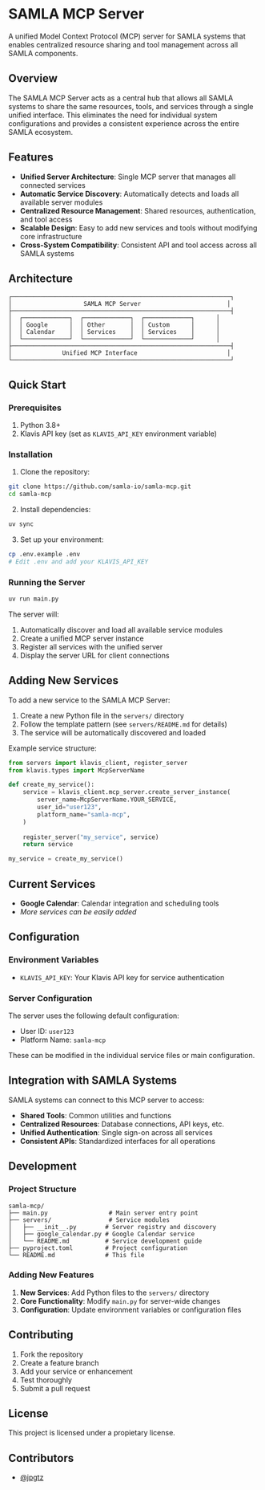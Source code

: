 # SAMLA MCP Server

A unified Model Context Protocol (MCP) server for SAMLA systems that enables centralized resource sharing and tool management across all SAMLA components.

## Overview

The SAMLA MCP Server acts as a central hub that allows all SAMLA systems to share the same resources, tools, and services through a single unified interface. This eliminates the need for individual system configurations and provides a consistent experience across the entire SAMLA ecosystem.

## Features

- **Unified Server Architecture**: Single MCP server that manages all connected services
- **Automatic Service Discovery**: Automatically detects and loads all available server modules
- **Centralized Resource Management**: Shared resources, authentication, and tool access
- **Scalable Design**: Easy to add new services and tools without modifying core infrastructure
- **Cross-System Compatibility**: Consistent API and tool access across all SAMLA systems

## Architecture

```
┌─────────────────────────────────────────────────────────────┐
│                    SAMLA MCP Server                        │
├─────────────────────────────────────────────────────────────┤
│  ┌─────────────┐  ┌─────────────┐  ┌─────────────┐      │
│  │ Google      │  │ Other       │  │ Custom      │      │
│  │ Calendar    │  │ Services    │  │ Services    │      │
│  └─────────────┘  └─────────────┘  └─────────────┘      │
├─────────────────────────────────────────────────────────────┤
│              Unified MCP Interface                         │
└─────────────────────────────────────────────────────────────┘
```

## Quick Start

### Prerequisites

1. Python 3.8+
2. Klavis API key (set as `KLAVIS_API_KEY` environment variable)

### Installation

1. Clone the repository:
```bash
git clone https://github.com/samla-io/samla-mcp.git
cd samla-mcp
```

2. Install dependencies:
```bash
uv sync
```

3. Set up your environment:
```bash
cp .env.example .env
# Edit .env and add your KLAVIS_API_KEY
```

### Running the Server

```bash
uv run main.py
```

The server will:
1. Automatically discover and load all available service modules
2. Create a unified MCP server instance
3. Register all services with the unified server
4. Display the server URL for client connections

## Adding New Services

To add a new service to the SAMLA MCP Server:

1. Create a new Python file in the `servers/` directory
2. Follow the template pattern (see `servers/README.md` for details)
3. The service will be automatically discovered and loaded

Example service structure:
```python
from servers import klavis_client, register_server
from klavis.types import McpServerName

def create_my_service():
    service = klavis_client.mcp_server.create_server_instance(
        server_name=McpServerName.YOUR_SERVICE,
        user_id="user123",
        platform_name="samla-mcp",
    )
    
    register_server("my_service", service)
    return service

my_service = create_my_service()
```

## Current Services

- **Google Calendar**: Calendar integration and scheduling tools
- *More services can be easily added*

## Configuration

### Environment Variables

- `KLAVIS_API_KEY`: Your Klavis API key for service authentication

### Server Configuration

The server uses the following default configuration:
- User ID: `user123`
- Platform Name: `samla-mcp`

These can be modified in the individual service files or main configuration.

## Integration with SAMLA Systems

SAMLA systems can connect to this MCP server to access:

- **Shared Tools**: Common utilities and functions
- **Centralized Resources**: Database connections, API keys, etc.
- **Unified Authentication**: Single sign-on across all services
- **Consistent APIs**: Standardized interfaces for all operations

## Development

### Project Structure

```
samla-mcp/
├── main.py                 # Main server entry point
├── servers/                # Service modules
│   ├── __init__.py        # Server registry and discovery
│   ├── google_calendar.py # Google Calendar service
│   └── README.md          # Service development guide
├── pyproject.toml         # Project configuration
└── README.md              # This file
```

### Adding New Features

1. **New Services**: Add Python files to the `servers/` directory
2. **Core Functionality**: Modify `main.py` for server-wide changes
3. **Configuration**: Update environment variables or configuration files

## Contributing

1. Fork the repository
2. Create a feature branch
3. Add your service or enhancement
4. Test thoroughly
5. Submit a pull request

## License

This project is licensed under a propietary license.

## Contributors

- [@jpgtz](https://github.com/jpgtz)